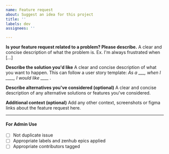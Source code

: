 ```yaml
---
name: Feature request
about: Suggest an idea for this project
title: ''
labels: dev
assignees: ''

---
```


**Is your feature request related to a problem? Please describe.**
A clear and concise description of what the problem is. Ex. I'm always frustrated when [...]

**Describe the solution you'd like**
A clear and concise description of what you want to happen.
This can follow a user story template:
*As a ___, when I ____, I would like ____ .*

**Describe alternatives you've considered (optional)**
A clear and concise description of any alternative solutions or features you've considered.

**Additional context (optional)**
Add any other context, screenshots or figma links about the feature request here.
____

#### For Admin Use

- [ ] Not duplicate issue
- [ ] Appropriate labels and zenhub epics applied
- [ ] Appropriate contributors tagged
